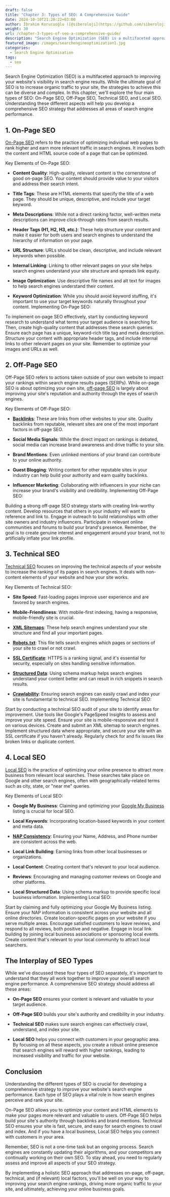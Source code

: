 ```yaml
---
draft: false
title: "Chapter 3: Types of SEO: A Comprehensive Guide"
date: 2024-10-10T21:20:22+03:00
author: İbrahim Korucuoğlu ([@siberoloji](https://github.com/siberoloji))
weight: 30
url: /chapter-3-types-of-seo-a-comprehensive-guide/
description: "Search Engine Optimization (SEO) is a multifaceted approach to improving your website's visibility in search engine results. While the ultimate goal of SEO is to increase organic traffic to your site, the strategies to achieve this can be diverse and complex. In this chapter, we'll explore the four main types of SEO: On-Page SEO, Off-Page SEO, Technical SEO, and Local SEO. Understanding these different aspects will help you develop a comprehensive SEO strategy that addresses all areas of search engine performance."
featured_image: /images/searchengineoptimization1.jpg
categories:
  - Search Engine Optimisation
tags:
  - seo
---
```

Search Engine Optimization (SEO) is a multifaceted approach to improving your website's visibility in search engine results. While the ultimate goal of SEO is to increase organic traffic to your site, the strategies to achieve this can be diverse and complex. In this chapter, we'll explore the four main types of SEO: On-Page SEO, Off-Page SEO, Technical SEO, and Local SEO. Understanding these different aspects will help you develop a comprehensive SEO strategy that addresses all areas of search engine performance.

## 1. On-Page SEO

<a href="https://www.siberoloji.com/the-crucial-role-of-on-page-seo-in-boosting-your-websites-visibility/" target="_blank" rel="noreferrer noopener">On-Page SEO</a> refers to the practice of optimizing individual web pages to rank higher and earn more relevant traffic in search engines. It involves both the content and HTML source code of a page that can be optimized.

Key Elements of On-Page SEO:
* **Content Quality**: High-quality, relevant content is the cornerstone of good on-page SEO. Your content should provide value to your visitors and address their search intent.

* **Title Tags**: These are HTML elements that specify the title of a web page. They should be unique, descriptive, and include your target keyword.

* **Meta Descriptions**: While not a direct ranking factor, well-written meta descriptions can improve click-through rates from search results.

* **Header Tags (H1, H2, H3, etc.)**: These help structure your content and make it easier for both users and search engines to understand the hierarchy of information on your page.

* **URL Structure**: URLs should be clean, descriptive, and include relevant keywords when possible.

* **Internal Linking**: Linking to other relevant pages on your site helps search engines understand your site structure and spreads link equity.

* **Image Optimization**: Use descriptive file names and alt text for images to help search engines understand their content.

* **Keyword Optimization**: While you should avoid keyword stuffing, it's important to use your target keywords naturally throughout your content.
Implementing On-Page SEO:

To implement on-page SEO effectively, start by conducting keyword research to understand what terms your target audience is searching for. Then, create high-quality content that addresses these search queries. Ensure each page has a unique, keyword-rich title tag and meta description. Structure your content with appropriate header tags, and include internal links to other relevant pages on your site. Remember to optimize your images and URLs as well.

## 2. Off-Page SEO

Off-Page SEO refers to actions taken outside of your own website to impact your rankings within search engine results pages (SERPs). While on-page SEO is about optimizing your own site, <a href="https://www.siberoloji.com/the-power-of-off-page-seo-building-authority-and-visibility/" target="_blank" rel="noreferrer noopener">off-page SEO</a> is largely about improving your site's reputation and authority through the eyes of search engines.

Key Elements of Off-Page SEO:
* **<a href="https://www.siberoloji.com/what-is-the-importance-of-backlinks/" target="_blank" rel="noreferrer noopener">Backlinks</a>**: These are links from other websites to your site. Quality backlinks from reputable, relevant sites are one of the most important factors in off-page SEO.

* **Social Media Signals**: While the direct impact on rankings is debated, social media can increase brand awareness and drive traffic to your site.

* **Brand Mentions**: Even unlinked mentions of your brand can contribute to your online authority.

* **Guest Blogging**: Writing content for other reputable sites in your industry can help build your authority and earn quality backlinks.

* **Influencer Marketing**: Collaborating with influencers in your niche can increase your brand's visibility and credibility.
Implementing Off-Page SEO:

Building a strong off-page SEO strategy starts with creating link-worthy content. Develop resources that others in your industry will want to reference and link to. Engage in outreach to build relationships with other site owners and industry influencers. Participate in relevant online communities and forums to build your brand's presence. Remember, the goal is to create genuine interest and engagement around your brand, not to artificially inflate your link profile.

## 3. Technical SEO

<a href="https://www.siberoloji.com/the-importance-of-technical-seo-how-it-impacts-your-websites-success/" target="_blank" rel="noreferrer noopener">Technical SEO</a> focuses on improving the technical aspects of your website to increase the ranking of its pages in search engines. It deals with non-content elements of your website and how your site works.

Key Elements of Technical SEO:
* **Site Speed**: Fast-loading pages improve user experience and are favored by search engines.

* **Mobile-Friendliness**: With mobile-first indexing, having a responsive, mobile-friendly site is crucial.

* **<a href="https://www.siberoloji.com/xml-sitemaps-what-they-are-and-why-they-matter-for-seo/" target="_blank" rel="noreferrer noopener">XML Sitemaps</a>**: These help search engines understand your site structure and find all your important pages.

* **<a href="https://www.siberoloji.com/what-is-a-robots-txt-file-and-why-is-it-important-for-seo/" target="_blank" rel="noreferrer noopener">Robots.txt</a>**: This file tells search engines which pages or sections of your site to crawl or not crawl.

* **<a href="https://www.siberoloji.com/a-comprehensive-guide-to-ssl-securing-your-website-in-the-digital-world/" target="_blank" rel="noreferrer noopener">SSL Certificate</a>**: HTTPS is a ranking signal, and it's essential for security, especially on sites handling sensitive information.

* **<a href="https://www.siberoloji.com/xml-format-structuring-data-for-the-digital-age/" target="_blank" rel="noreferrer noopener">Structured</a><a href="https://www.siberoloji.com/xml-format-structuring-data-for-the-digital-age/"> Data</a>**: Using schema markup helps search engines understand your content better and can result in rich snippets in search results.

* **<a href="https://www.siberoloji.com/understanding-crawlability-a-key-component-of-seo/" target="_blank" rel="noreferrer noopener">Crawlability</a>**: Ensuring search engines can easily crawl and index your site is fundamental to technical SEO.
Implementing Technical SEO:

Start by conducting a technical SEO audit of your site to identify areas for improvement. Use tools like Google's PageSpeed Insights to assess and improve your site speed. Ensure your site is mobile-responsive and test it on various devices. Create and submit an XML sitemap to search engines. Implement structured data where appropriate, and secure your site with an SSL certificate if you haven't already. Regularly check for and fix issues like broken links or duplicate content.

## 4. Local SEO

<a href="https://www.siberoloji.com/what-is-local-seo/">Local SEO</a> is the practice of optimizing your online presence to attract more business from relevant local searches. These searches take place on Google and other search engines, often with geographically-related terms such as city, state, or "near me" queries.

Key Elements of Local SEO:
* **Google My Business**: Claiming and optimizing your <a href="https://www.siberoloji.com/why-google-my-business-profile-is-important-for-seo/">Google My Business</a> listing is crucial for local SEO.

* **Local Keywords**: Incorporating location-based keywords in your content and meta data.

* **<a href="https://www.siberoloji.com/nap-consistency-the-cornerstone-of-local-seo/">NAP Consistency</a>**: Ensuring your Name, Address, and Phone number are consistent across the web.

* **Local Link Building**: Earning links from other local businesses or organizations.

* **Local Content**: Creating content that's relevant to your local audience.

* **Reviews**: Encouraging and managing customer reviews on Google and other platforms.

* **Local Structured Data**: Using schema markup to provide specific local business information.
Implementing Local SEO:

Start by claiming and fully optimizing your Google My Business listing. Ensure your NAP information is consistent across your website and all online directories. Create location-specific pages on your website if you serve multiple areas. Encourage satisfied customers to leave reviews, and respond to all reviews, both positive and negative. Engage in local link building by joining local business associations or sponsoring local events. Create content that's relevant to your local community to attract local searchers.

## The Interplay of SEO Types

While we've discussed these four types of SEO separately, it's important to understand that they all work together to improve your overall search engine performance. A comprehensive SEO strategy should address all these areas:
* **On-Page SEO** ensures your content is relevant and valuable to your target audience.

* **Off-Page SEO** builds your site's authority and credibility in your industry.

* **Technical SEO** makes sure search engines can effectively crawl, understand, and index your site.

* **Local SEO** helps you connect with customers in your geographic area.
By focusing on all these aspects, you create a robust online presence that search engines will reward with higher rankings, leading to increased visibility and traffic for your website.

## Conclusion

Understanding the different types of SEO is crucial for developing a comprehensive strategy to improve your website's search engine performance. Each type of SEO plays a vital role in how search engines perceive and rank your site.

On-Page SEO allows you to optimize your content and HTML elements to make your pages more relevant and valuable to users. Off-Page SEO helps build your site's authority through backlinks and brand mentions. Technical SEO ensures your site is fast, secure, and easy for search engines to crawl and index. And if you have a local business, Local SEO helps you connect with customers in your area.

Remember, SEO is not a one-time task but an ongoing process. Search engines are constantly updating their algorithms, and your competitors are continually working on their own SEO. To stay ahead, you need to regularly assess and improve all aspects of your SEO strategy.

By implementing a holistic SEO approach that addresses on-page, off-page, technical, and (if relevant) local factors, you'll be well on your way to improving your search engine rankings, driving more organic traffic to your site, and ultimately, achieving your online business goals.
